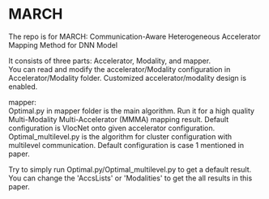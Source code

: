 # MARCH

The repo is for MARCH: Communication-Aware Heterogeneous Accelerator Mapping Method for DNN Model

It consists of three parts: Accelerator, Modality, and mapper.\
You can read and modify the accelerator/Modality configuration in Accelerator/Modality folder. Customized accelerator/modality design is enabled.

mapper:\
Optimal.py in mapper folder is the main algorithm. Run it for a high quality Multi-Modality Multi-Accelerator (MMMA) mapping result. Default configuration is VlocNet onto given accelerator configuration.\
Optimal_multilevel.py is the algorithm for cluster configuration with multilevel communication. Default configuration is case 1 mentioned in paper.

Try to simply run Optimal.py/Optimal_multilevel.py to get a default result.\
You can change the 'AccsLists' or 'Modalities' to get the all results in this paper.
